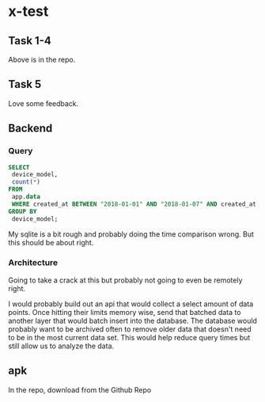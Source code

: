 # x-test

## Task 1-4
Above is in the repo.

## Task 5
Love some feedback.

## Backend

### Query

```SQL
SELECT
 device_model,
 count(*)
FROM
 app.data
 WHERE created_at BETWEEN "2018-01-01" AND "2018-01-07" AND created_at > "2018-01-07"
GROUP BY
 device_model;
```

My sqlite is a bit rough and probably doing the time comparison wrong. But this should be about right.
 
### Architecture

Going to take a crack at this but probably not going to even be remotely right.

I would probably build out an api that would collect a select amount of data points. Once hitting their limits memory wise, send that batched data to another layer that would batch insert into the database. The database would probably want to be archived often to remove older data that doesn't need to be in the most current data set. This would help reduce query times but still allow us to analyze the data.


## apk
In the repo, download from the Github Repo
